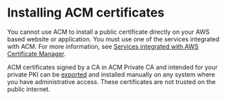 # Installing ACM certificates<a name="gs-acm-install"></a>

You cannot use ACM to install a public certificate directly on your AWS based website or application\. You must use one of the services integrated with ACM\. For more information, see [Services integrated with AWS Certificate Manager](acm-services.md)\. 

ACM certificates signed by a CA in ACM Private CA and intended for your private PKI can be [exported](https://docs.aws.amazon.com/acm/latest/userguide/export-private.html) and installed manually on any system where you have administrative access\. These certificates are not trusted on the public internet\.